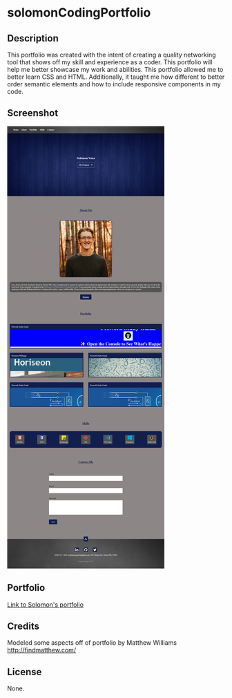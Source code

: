 # solomonCodingPortfolio

## Description

This portfolio was created with the intent of creating a quality networking tool that shows off my skill and experience as a coder. This portfolio will help me better showcase my work and abilities. This portfolio allowed me to better learn CSS and HTML. Additionally, it taught me how different to better order semantic elements and how to include responsive components in my code.

## Screenshot

![Screen shot of Solomon Vana's portfolio](./assets/images/portfolio_sc.png)

## Portfolio

[Link to Solomon's portfolio](https://solomon-coding.github.io/portfolio/)

## Credits

Modeled some aspects off of portfolio by Matthew Williams http://findmatthew.com/

## License

None.

